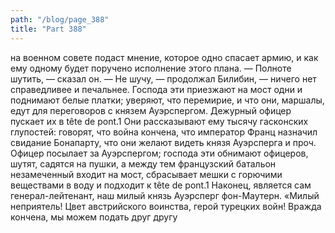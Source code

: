 ```yaml
---
path: "/blog/page_388"
title: "Part 388"
---
```


на военном совете подаст мнение, которое одно спасает армию, и как ему одному будет поручено исполнение этого плана.
— Полноте шутить, — сказал он.
— Не шучу, — продолжал Билибин, — ничего нет справедливее и печальнее. Господа эти приезжают на мост одни и поднимают белые платки; уверяют, что перемирие, и что они, маршалы, едут для переговоров с князем Ауэрспергом. Дежурный офицер пускает их в tête de pont.1 Они рассказывают ему тысячу гасконских глупостей: говорят, что война кончена, что император Франц назначил свидание Бонапарту, что они желают видеть князя Ауэрсперга и проч. Офицер посылает за Ауэрспергом; господа эти обнимают офицеров, шутят, садятся на пушки, а между тем французский батальон незамеченный входит на мост, сбрасывает мешки с горючими веществами в воду и подходит к tête de pont.1 Наконец, является сам генерал-лейтенант, наш милый князь Ауэрсперг фон-Маутерн. «Милый неприятель! Цвет австрийского воинства, герой турецких войн! Вражда кончена, мы можем подать друг другу 
